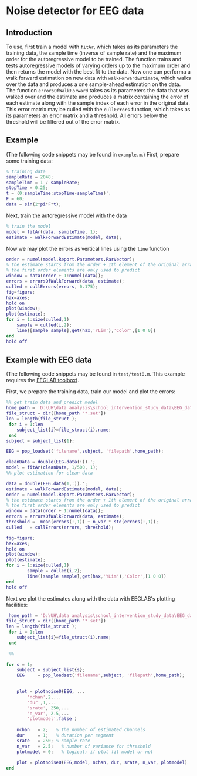 # Noise detector for EEG data
## Introduction
To use, first train a model with ```fitAr```, which takes as its parameters the
training data, the sample time (inverse of sample rate) and the maximum order
for the autoregressive model to be trained. The function trains and tests
autoregressive models of varying orders up to the maximum order and then returns the
model with the best fit to the data. Now one can performa a walk forward estimation
on new data with ```walkForwardEstimate```, which walks over the data and produces a
one sample-ahead estimation on the data. The function ```errorsOfWalkForward``` takes
as its parameters the data that was walked over and the estimate and produces a matrix
containing the error of each estimate along with the sample index of each error in the
original data. This error matrix may be culled with the ```cullErrors``` function, which
takes as its parameters an error matrix and a threshold. All errors below the threshold
will be filtered out of the error matrix.

## Example
(The following code snippets may be found in ```example.m```.)
First, prepare some training data:
```m
% training data
sampleRate = 2048;
sampleTime = 1 / sampleRate;
stopTime = 0.25;
t = (0:sampleTime:stopTime-sampleTime)';
F = 60;
data = sin(2*pi*F*t);
```
Next, train the autoregressive model with the data
```m
% train the model
model = fitAr(data, sampleTime, 1);
estimate = walkForwardEstimate(model, data);
```
Now we may plot the errors as vertical lines using the ```line``` function
```m
order = numel(model.Report.Parameters.ParVector);
% the estimate starts from the order + 1th element of the original array, since
% the first order elements are only used to predict
window = data(order + 1:numel(data));
errors = errorsOfWalkForward(data, estimate);
culled = cullErrors(errors, 0.175);
fig=figure; 
hax=axes; 
hold on
plot(window);
plot(estimate);
for i = 1:size(culled,1)
	sample = culled(i,2);
	line([sample sample],get(hax,'YLim'),'Color',[1 0 0])
end
hold off
```

## Example with EEG data
(The following code snippets may be found in ```test/test0.m```.
This example requires the [EEGLAB toolbox](https://github.com/sccn/eeglab)).

First, we prepare the training data, train our model and plot the errors:
```m
%% get train data and predict model
home_path = 'D:\UH\data_analysis\school_intervention_study_data\EEG_data\double_check_0815\1_chan_corr_maha_pre2\'
file_struct = dir([home_path '*.set'])
len = length(file_struct );
 for i = 1:len
    subject_list{i}=file_struct(i).name;
 end
subject = subject_list{1};

EEG = pop_loadset('filename',subject, 'filepath',home_path);

cleanData = double(EEG.data(:)).';
model = fitAr(cleanData, 1/500, 1);
%% plot estimation for clean data

data = double(EEG.data(1,:)).';
estimate = walkForwardEstimate(model, data);
order = numel(model.Report.Parameters.ParVector);
% the estimate starts from the order + 1th element of the original array, since
% the first order elements are only used to predict
window = data(order + 1:numel(data));
errors = errorsOfWalkForward(data, estimate);
threshold =  mean(errors(:,1)) + n_var * std(errors(:,1));
culled   = cullErrors(errors, threshold);  

fig=figure;
hax=axes;
hold on
plot(window);
plot(estimate);
for i = 1:size(culled,1)
		sample = culled(i,2);
		line([sample sample],get(hax,'YLim'),'Color',[1 0 0])
end
hold off
```

Next we plot the estimates along with the data with EEGLAB's plotting facilities:
```m
 home_path = 'D:\UH\data_analysis\school_intervention_study_data\EEG_data\data_science_course\set\filt\';
file_struct = dir([home_path '*.set'])
len = length(file_struct );
 for i = 1:len
    subject_list{i}=file_struct(i).name;
 end
 
 %%

for s = 1;
    subject = subject_list{s};
    EEG     = pop_loadset('filename',subject, 'filepath',home_path); 
  

    plot = plotnoise0(EEG, ...
        'nchan',2,...
        'dur',1,...
        'srate', 250,...
        'n_var', 2.5,...
        'plotmodel',false )
    
    nchan   = 2;   % the number of estimated channels
    dur     = 1;   % duration per segment
    srate   = 250; % sample rate
    n_var   = 2.5;   % number of variance for threshold
    plotmodel = 0;   % logical; if plot fit model or not
    
    plot = plotnoise0(EEG,model, nchan, dur, srate, n_var, plotmodel)
end
```
